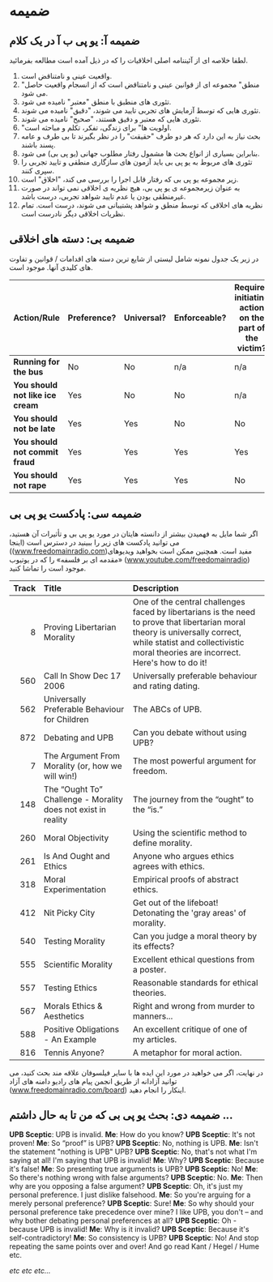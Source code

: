 # ضمیمه

## ضمیمه آ: یو پی ب آ در یک کلام

لطفا خلاصه ای از آئیننامه اصلی اخلاقیات را که در ذیل آمده است مطالعه بفرمائید.

1. واقعیت عینی و نامتناقض است.
2. "منطق" مجموعه ای از قوانین عینی و نامتناقض است که از انسجام واقعیت حاصل می شود.
3. تئوری های منطبق با منطق "معتبر" نامیده می شود.
4. تئوری هایی که توسط آزمایش های تجربی تایید می شوند، "دقیق" نامیده می شوند.
5. تئوری هایی که معتبر و دقیق هستند، "صحیح" نامیده می شوند.
6.  "اولویت ها" برای زندگی، تفکر، تکلم و مباحثه است.
7. بحث نیاز به این دارد که هر دو طرف "حقیقت" را در نظر بگیرند تا بی طرف و عامه پسند باشند.
8. بنابراین بسیاری از انواع بحث ها مشمول رفتار مطلوب جهانی (یو پی بی) می شود.
9. تئوری های مربوط به یو پی بی باید آزمون های سازگاری منطقی و تایید تجربی را سپری کنند.
10. زیر مجموعه یو پی بی که رفتار قابل اجرا را بررسی می کند، "اخلاق" است.
11. به عنوان زیرمجموعه ی یو پی بی، هیچ نظریه ی اخلاقی نمی تواند در صورت غیرمنطقی بودن یا عدم تایید شواهد تجربی، درست باشد.
12. نظریه های اخلاقی که توسط منطق و شواهد پشتیبانی می شوند، درست است. تمام نظریات اخلاقی دیگر نادرست است.

## ضمیمه بی: دسته های اخلاقی

در زیر یک جدول نمونه شامل لیستی از شایع ترین دسته های اقدامات / قوانین و تفاوت های کلیدی آنها. موجود است.

| Action/Rule                       | Preference? | Universal? | Enforceable? | Requires initiating action on the part of the victim? | Can violators be avoided? | Moral Category                |
| --------------------------------- | ----------- | ---------- | ------------ | ----------------------------------------------------- | ------------------------- | ----------------------------- |
| **Running for the bus**           | No          | No         | n/a          | n/a                                                   | n/a                       | Neutral                       |
| **You should not like ice cream** | Yes         | No         | No           | n/a                                                   | n/a                       | Neutral (personal preference) |
| **You should not be late**        | Yes         | Yes        | No           | No                                                    | Yes                       | APA                           |
| **You should not commit fraud**   | Yes         | Yes        | Yes          | Yes                                                   | Yes                       | Good                          |
| **You should not rape**           | Yes         | Yes        | Yes          | No                                                    | No                        | Good                          |

## ضمیمه سی: پادکست یو پی بی

اگر شما مایل به فهمیدن بیشتر از دانسته هایتان در مورد یو پی بی و تأثیرات آن هستید، می توانید پادکست های زیر را ببینید در دسترس است (اینجا ((www.freedomainradio.com)مفید است. همچنین ممکن است بخواهید ویدیوهای «مقدمه ای بر فلسفه» را که در یوتیوب (www.youtube.com/freedomainradio)  موجود است را تماشا کنید.

| Track | Title                                                         | Description                                                                                                                                                                                                        |
| -----:|:------------------------------------------------------------- |:------------------------------------------------------------------------------------------------------------------------------------------------------------------------------------------------------------------ |
|     8 | Proving Libertarian Morality                                  | One of the central challenges faced by libertarians is the need to prove that libertarian moral theory is universally correct, while statist and collectivistic moral theories are incorrect. Here's how to do it! |
|   560 | Call In Show Dec 17 2006                                      | Universally preferable behaviour and rating dating.                                                                                                                                                                |
|   562 | Universally Preferable Behaviour for Children                 | The ABCs of UPB.                                                                                                                                                                                                   |
|   872 | Debating and UPB                                              | Can you debate without using UPB?                                                                                                                                                                                  |
|     7 | The Argument From Morality (or, how we will win!)             | The most powerful argument for freedom.                                                                                                                                                                            |
|   148 | The “Ought To” Challenge - Morality does not exist in reality | The journey from the “ought” to the “is.”                                                                                                                                                                          |
|   260 | Moral Objectivity                                             | Using the scientific method to define morality.                                                                                                                                                                    |
|   261 | Is And Ought and Ethics                                       | Anyone who argues ethics agrees with ethics.                                                                                                                                                                       |
|   318 | Moral Experimentation                                         | Empirical proofs of abstract ethics.                                                                                                                                                                               |
|   412 | Nit Picky City                                                | Get out of the lifeboat! Detonating the 'gray areas' of morality.                                                                                                                                                  |
|   540 | Testing Morality                                              | Can you judge a moral theory by its effects?                                                                                                                                                                       |
|   555 | Scientific Morality                                           | Excellent ethical questions from a poster.                                                                                                                                                                         |
|   557 | Testing Ethics                                                | Reasonable standards for ethical theories.                                                                                                                                                                         |
|   567 | Morals Ethics & Aesthetics                                    | Right and wrong from murder to manners...                                                                                                                                                                          |
|   588 | Positive Obligations - An Example                             | An excellent critique of one of my articles.                                                                                                                                                                       |
|   816 | Tennis Anyone?                                                | A metaphor for moral action.                                                                                                                                                                                       |

در نهایت، اگر می خواهید در مورد این ایده ها با سایر فیلسوفان علاقه مند بحث کنید، می توانید آزادانه از طریق انجمن پیام های راديو دامنه های آزاد (www.freedomainradio.com/board)  اینکار را انجام دهید.

## ضمیمه دی: بحث یو پی بی که من تا به حال داشتم ... 

**UPB Sceptic**: UPB is invalid. **Me**: How do you know? **UPB Sceptic**: It's not proven! **Me**: So “proof” is UPB? **UPB Sceptic**: No, nothing is UPB. **Me**: Isn't the statement "nothing is UPB" UPB? **UPB Sceptic**: No, that's not what I'm saying at all! I'm saying that UPB is invalid! **Me**: Why? **UPB Sceptic**: Because it's false! **Me**: So presenting true arguments is UPB? **UPB Sceptic**: No! **Me**: So there's nothing wrong with false arguments? **UPB Sceptic**: No. **Me**: Then why are you opposing a false argument? **UPB Sceptic**: Oh, it's just my personal preference. I just dislike falsehood. **Me**: So you're arguing for a merely personal preference? **UPB Sceptic**: Sure! **Me**: So why should your personal preference take precedence over mine? I like UPB, you don't – and why bother debating personal preferences at all? **UPB Sceptic**: Oh - because UPB is invalid! **Me**: Why is it invalid? **UPB Sceptic**: Because it's self-contradictory! **Me**: So consistency is UPB? **UPB Sceptic**: No! And stop repeating the same points over and over! And go read Kant / Hegel / Hume etc.

*etc etc etc...*
